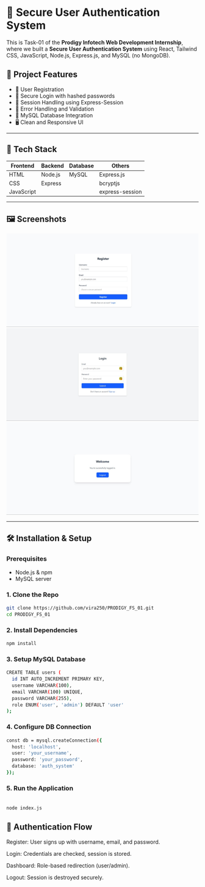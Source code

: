 # 🔐 Secure User Authentication System

This is Task-01 of the **Prodigy Infotech Web Development Internship**, where we built a **Secure User Authentication System** using React, Tailwind CSS, JavaScript, Node.js, Express.js, and MySQL (no MongoDB).

## 📌 Project Features

- 📝 User Registration
- 🔐 Secure Login with hashed passwords
- 🧠 Session Handling using Express-Session
- 🚫 Error Handling and Validation
- 📁 MySQL Database Integration
- 🖥️ Clean and Responsive UI

---

## 📂 Tech Stack

| Frontend | Backend | Database | Others         |
|----------|---------|----------|----------------|
| HTML     | Node.js | MySQL    | Express.js     |
| CSS      | Express |          | bcryptjs       |
| JavaScript |       |          | express-session|

---

## 🖼️ Screenshots

 ![register](screenshots/register.jpg)
 ![Login Page](screenshots/login.jpg)
 ![Dashboard](screenshots/home.jpg)

---

## 🛠️ Installation & Setup

### Prerequisites

- Node.js & npm
- MySQL server

### 1. Clone the Repo

```bash
git clone https://github.com/vira250/PRODIGY_FS_01.git
cd PRODIGY_FS_01
```
### 2. Install Dependencies
```bash
npm install
```

### 3. Setup MySQL Database
```bash
CREATE TABLE users (
  id INT AUTO_INCREMENT PRIMARY KEY,
  username VARCHAR(100),
  email VARCHAR(100) UNIQUE,
  password VARCHAR(255),
  role ENUM('user', 'admin') DEFAULT 'user'
);

```

### 4. Configure DB Connection
```bash
const db = mysql.createConnection({
  host: 'localhost',
  user: 'your_username',
  password: 'your_password',
  database: 'auth_system'
});
```
### 5. Run the Application
```bash

node index.js
```

## 🔐 Authentication Flow
Register: User signs up with username, email, and password.

Login: Credentials are checked, session is stored.

Dashboard: Role-based redirection (user/admin).

Logout: Session is destroyed securely.
